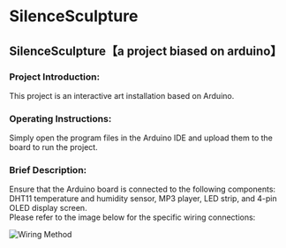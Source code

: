 # SilenceSculpture
## SilenceSculpture【a project biased on arduino】
### Project Introduction:<br /> 
This project is an interactive art installation based on Arduino.<br /> 

### Operating Instructions:<br />
Simply open the program files in the Arduino IDE and upload them to the board to run the project.

### Brief Description:<br /> 
Ensure that the Arduino board is connected to the following components: DHT11 temperature and humidity sensor, MP3 player, LED strip, and 4-pin OLED display screen. <br />
Please refer to the image below for the specific wiring connections:<br />

![Wiring Method](https://github.com/fmkl-k/SilenceSculpture/raw/main/./image.png)











